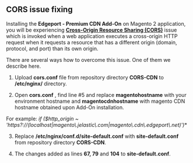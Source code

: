 ## CORS issue fixing

Installing the **Edgeport - Premium CDN Add-On** on Magento 2 application, you will be experiencing [**Cross-Origin Resource Sharing (CORS)**](https://en.wikipedia.org/wiki/Cross-origin_resource_sharing) issue which is invoked when a web application executes a cross-origin HTTP request when it requests a resource that has a different origin (domain, protocol, and port) than its own origin.
      
There are several ways how to overcome this issue. One of them we describe here.
   
1. Upload **cors.conf** file from repository directory **CORS-CDN** to **/etc/nginx/** directory.
   
2. Open **cors.conf** , find line #5 and replace **magentohostname** with your environment hostname and **magentocdnhostname** with magento CDN hostname obtained upon Add-On installation.
   
For example: **if ($http_origin ~* 'https?://(localhost|magento\\.jelastic\\.com|magento\\.cdn\\.edgeport\\.net)')** 
   
3. Replace **/etc/nginx/conf.d/site-default.conf** with **site-default.conf** from repository directory **CORS-CDN**.
   
4. The changes added as lines **67, 79** and **104** to **site-default.conf**.